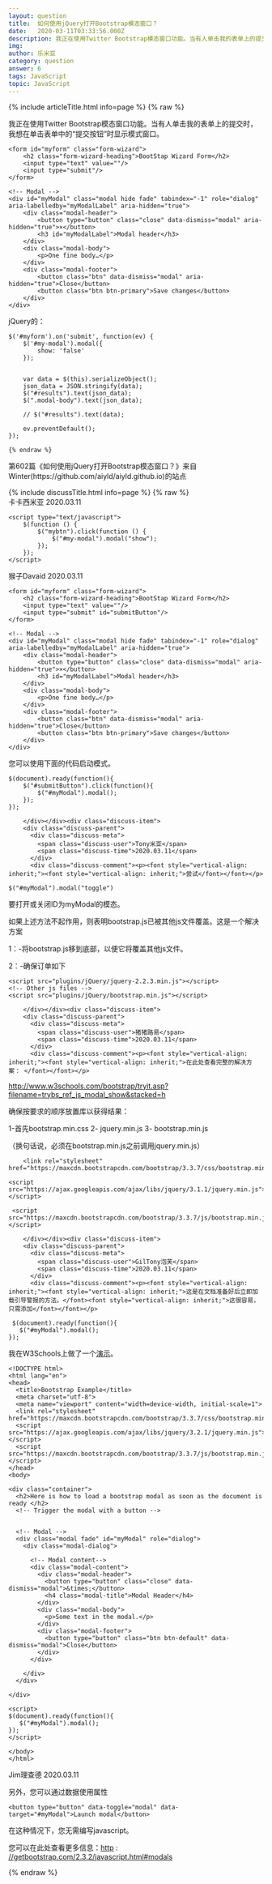 ```yaml
---
layout: question
title:  如何使用jQuery打开Bootstrap模态窗口？
date:   2020-03-11T03:33:56.000Z
description: 我正在使用Twitter Bootstrap模态窗口功能。当有人单击我的表单上的提交时，我想在单击表单中的“提交按钮”时显示模式窗口。<form id...
img: 
author: 乐米亚
category: question
answer: 6
tags: JavaScript
topic: JavaScript
---
```

<div class="article-root">
  <div class="article">
    {% include articleTitle.html info=page %}
    {% raw %}
    <div class="article-content"><p><font style="vertical-align: inherit;"><font style="vertical-align: inherit;">我正在使用Twitter Bootstrap模态窗口功能。</font><font style="vertical-align: inherit;">当有人单击我的表单上的提交时，我想在单击表单中的“提交按钮”时显示模式窗口。</font></font></p>

<pre><code>&lt;form id="myform" class="form-wizard"&gt;<font></font>
    &lt;h2 class="form-wizard-heading"&gt;BootStap Wizard Form&lt;/h2&gt;<font></font>
    &lt;input type="text" value=""/&gt;<font></font>
    &lt;input type="submit"/&gt;<font></font>
&lt;/form&gt;<font></font>
<font></font>
&lt;!-- Modal --&gt;<font></font>
&lt;div id="myModal" class="modal hide fade" tabindex="-1" role="dialog" aria-labelledby="myModalLabel" aria-hidden="true"&gt;<font></font>
    &lt;div class="modal-header"&gt;<font></font>
        &lt;button type="button" class="close" data-dismiss="modal" aria-hidden="true"&gt;×&lt;/button&gt;<font></font>
        &lt;h3 id="myModalLabel"&gt;Modal header&lt;/h3&gt;<font></font>
    &lt;/div&gt;<font></font>
    &lt;div class="modal-body"&gt;<font></font>
        &lt;p&gt;One fine body…&lt;/p&gt;<font></font>
    &lt;/div&gt;<font></font>
    &lt;div class="modal-footer"&gt;<font></font>
        &lt;button class="btn" data-dismiss="modal" aria-hidden="true"&gt;Close&lt;/button&gt;<font></font>
        &lt;button class="btn btn-primary"&gt;Save changes&lt;/button&gt;<font></font>
    &lt;/div&gt;<font></font>
&lt;/div&gt;<font></font>
</code></pre>

<p><font style="vertical-align: inherit;"><font style="vertical-align: inherit;">jQuery的：</font></font></p>

<pre><code>$('#myform').on('submit', function(ev) {<font></font>
    $('#my-modal').modal({<font></font>
        show: 'false'<font></font>
    }); <font></font>
<font></font>
<font></font>
    var data = $(this).serializeObject();<font></font>
    json_data = JSON.stringify(data);<font></font>
    $("#results").text(json_data); <font></font>
    $(".modal-body").text(json_data); <font></font>
<font></font>
    // $("#results").text(data);<font></font>
<font></font>
    ev.preventDefault();<font></font>
});<font></font>
</code></pre></div>
    {% endraw %}
  </div>
  <p class="winter_mark">第602篇《如何使用jQuery打开Bootstrap模态窗口？》来自Winter(https://github.com/aiyld/aiyld.github.io)的站点</p>
  <div class="discuss-wrapper">
    {% include discussTitle.html info=page %}
    {% raw %}
    <div class="discuss-list">
    <div class="discuss-item">
        <div class="discuss-parent">
          <div class="discuss-meta">
            <span class="discuss-user">卡卡西米亚</span>
            <span class="discuss-time">2020.03.11</span>
          </div>
          <div class="discuss-comment"><pre><code>&lt;script type="text/javascript"&gt;<font></font>
    $(function () {<font></font>
        $("mybtn").click(function () {<font></font>
            $("#my-modal").modal("show");<font></font>
        });<font></font>
    });<font></font>
&lt;/script&gt;<font></font>
</code></pre></div>
        </div></div><div class="discuss-item">
        <div class="discuss-parent">
          <div class="discuss-meta">
            <span class="discuss-user">猴子Davaid</span>
            <span class="discuss-time">2020.03.11</span>
          </div>
          <div class="discuss-comment"><pre><code>&lt;form id="myform" class="form-wizard"&gt;<font></font>
    &lt;h2 class="form-wizard-heading"&gt;BootStap Wizard Form&lt;/h2&gt;<font></font>
    &lt;input type="text" value=""/&gt;<font></font>
    &lt;input type="submit" id="submitButton"/&gt;<font></font>
&lt;/form&gt;<font></font>
<font></font>
&lt;!-- Modal --&gt;<font></font>
&lt;div id="myModal" class="modal hide fade" tabindex="-1" role="dialog" aria-labelledby="myModalLabel" aria-hidden="true"&gt;<font></font>
    &lt;div class="modal-header"&gt;<font></font>
        &lt;button type="button" class="close" data-dismiss="modal" aria-hidden="true"&gt;×&lt;/button&gt;<font></font>
        &lt;h3 id="myModalLabel"&gt;Modal header&lt;/h3&gt;<font></font>
    &lt;/div&gt;<font></font>
    &lt;div class="modal-body"&gt;<font></font>
        &lt;p&gt;One fine body…&lt;/p&gt;<font></font>
    &lt;/div&gt;<font></font>
    &lt;div class="modal-footer"&gt;<font></font>
        &lt;button class="btn" data-dismiss="modal" aria-hidden="true"&gt;Close&lt;/button&gt;<font></font>
        &lt;button class="btn btn-primary"&gt;Save changes&lt;/button&gt;<font></font>
    &lt;/div&gt;<font></font>
&lt;/div&gt;<font></font>
</code></pre>

<p><font style="vertical-align: inherit;"><font style="vertical-align: inherit;">您可以使用下面的代码启动模式。</font></font></p>

<pre><code>$(document).ready(function(){<font></font>
    $("#submitButton").click(function(){<font></font>
        $("#myModal").modal();<font></font>
    });<font></font>
});<font></font>
</code></pre></div>
        </div></div><div class="discuss-item">
        <div class="discuss-parent">
          <div class="discuss-meta">
            <span class="discuss-user">Tony米亚</span>
            <span class="discuss-time">2020.03.11</span>
          </div>
          <div class="discuss-comment"><p><font style="vertical-align: inherit;"><font style="vertical-align: inherit;">尝试</font></font></p>

<pre><code>$("#myModal").modal("toggle")
</code></pre>

<p><font style="vertical-align: inherit;"><font style="vertical-align: inherit;">要打开或关闭ID为myModal的模态。</font></font></p>

<p><font style="vertical-align: inherit;"><font style="vertical-align: inherit;">如果上述方法不起作用，则表明bootstrap.js已被其他js文件覆盖。</font><font style="vertical-align: inherit;">这是一个解决方案</font></font></p>

<p><font style="vertical-align: inherit;"><font style="vertical-align: inherit;">1：-将bootstrap.js移到底部，以便它将覆盖其他js文件。</font></font></p>

<p><font style="vertical-align: inherit;"><font style="vertical-align: inherit;">2：-确保订单如下</font></font></p>

<pre><code>&lt;script src="plugins/jQuery/jquery-2.2.3.min.js"&gt;&lt;/script&gt;<font></font>
&lt;!-- Other js files --&gt;<font></font>
&lt;script src="plugins/jQuery/bootstrap.min.js"&gt;&lt;/script&gt;<font></font>
</code></pre></div>
        </div></div><div class="discuss-item">
        <div class="discuss-parent">
          <div class="discuss-meta">
            <span class="discuss-user">猪猪路易</span>
            <span class="discuss-time">2020.03.11</span>
          </div>
          <div class="discuss-comment"><p><font style="vertical-align: inherit;"><font style="vertical-align: inherit;">在此处查看完整的解决方案： </font></font></p>

<p><a href="http://www.w3schools.com/bootstrap/tryit.asp?filename=trybs_ref_js_modal_show&amp;stacked=h" rel="noreferrer"><font style="vertical-align: inherit;"><font style="vertical-align: inherit;">http://www.w3schools.com/bootstrap/tryit.asp?filename=trybs_ref_js_modal_show&amp;stacked=h</font></font></a></p>

<p><font style="vertical-align: inherit;"><font style="vertical-align: inherit;">确保按要求的顺序放置库以获得结果：</font></font></p>

<p><font style="vertical-align: inherit;"><font style="vertical-align: inherit;">1-首先bootstrap.min.css 2- jquery.min.js 3- bootstrap.min.js</font></font></p>

<p><font style="vertical-align: inherit;"><font style="vertical-align: inherit;">（换句话说，必须在bootstrap.min.js之前调用jquery.min.js）</font></font></p>

<pre><code>    &lt;link rel="stylesheet" href="https://maxcdn.bootstrapcdn.com/bootstrap/3.3.7/css/bootstrap.min.css"&gt;<font></font>
<font></font>
&lt;script src="https://ajax.googleapis.com/ajax/libs/jquery/3.1.1/jquery.min.js"&gt;<font></font>
&lt;/script&gt; <font></font>
<font></font>
 &lt;script src="https://maxcdn.bootstrapcdn.com/bootstrap/3.3.7/js/bootstrap.min.js"&gt;&lt;/script&gt;<font></font>
</code></pre></div>
        </div></div><div class="discuss-item">
        <div class="discuss-parent">
          <div class="discuss-meta">
            <span class="discuss-user">GilTony泡芙</span>
            <span class="discuss-time">2020.03.11</span>
          </div>
          <div class="discuss-comment"><p><font style="vertical-align: inherit;"><font style="vertical-align: inherit;">这是在文档准备好后立即加载引导警报的方法。</font><font style="vertical-align: inherit;">这很容易，只需添加</font></font></p>

<pre><code> $(document).ready(function(){<font></font>
   $("#myModal").modal();<font></font>
});<font></font>
</code></pre>

<p><font style="vertical-align: inherit;"><font style="vertical-align: inherit;">我</font><font style="vertical-align: inherit;">在W3Schools上</font><font style="vertical-align: inherit;">做了一个</font></font><a href="https://www.w3schools.com/code/tryit.asp?filename=FIXH7FBJ6Y6T" rel="noreferrer"><font style="vertical-align: inherit;"><font style="vertical-align: inherit;">演示</font></font></a><font style="vertical-align: inherit;"><font style="vertical-align: inherit;">。</font></font></p>

<p></p><div class="snippet" data-lang="js" data-hide="false" data-console="true" data-babel="false">
<div class="snippet-code">
<pre class="snippet-code-html lang-html prettyprint-override"><code>&lt;!DOCTYPE html&gt;<font></font>
&lt;html lang="en"&gt;<font></font>
&lt;head&gt;<font></font>
  &lt;title&gt;Bootstrap Example&lt;/title&gt;<font></font>
  &lt;meta charset="utf-8"&gt;<font></font>
  &lt;meta name="viewport" content="width=device-width, initial-scale=1"&gt;<font></font>
  &lt;link rel="stylesheet" href="https://maxcdn.bootstrapcdn.com/bootstrap/3.3.7/css/bootstrap.min.css"&gt;<font></font>
  &lt;script src="https://ajax.googleapis.com/ajax/libs/jquery/3.2.1/jquery.min.js"&gt;&lt;/script&gt;<font></font>
  &lt;script src="https://maxcdn.bootstrapcdn.com/bootstrap/3.3.7/js/bootstrap.min.js"&gt;&lt;/script&gt;<font></font>
&lt;/head&gt;<font></font>
&lt;body&gt;<font></font>
<font></font>
&lt;div class="container"&gt;<font></font>
  &lt;h2&gt;Here is how to load a bootstrap modal as soon as the document is ready &lt;/h2&gt;<font></font>
  &lt;!-- Trigger the modal with a button --&gt;<font></font>
<font></font>
<font></font>
  &lt;!-- Modal --&gt;<font></font>
  &lt;div class="modal fade" id="myModal" role="dialog"&gt;<font></font>
    &lt;div class="modal-dialog"&gt;<font></font>
    <font></font>
      &lt;!-- Modal content--&gt;<font></font>
      &lt;div class="modal-content"&gt;<font></font>
        &lt;div class="modal-header"&gt;<font></font>
          &lt;button type="button" class="close" data-dismiss="modal"&gt;&amp;times;&lt;/button&gt;<font></font>
          &lt;h4 class="modal-title"&gt;Modal Header&lt;/h4&gt;<font></font>
        &lt;/div&gt;<font></font>
        &lt;div class="modal-body"&gt;<font></font>
          &lt;p&gt;Some text in the modal.&lt;/p&gt;<font></font>
        &lt;/div&gt;<font></font>
        &lt;div class="modal-footer"&gt;<font></font>
          &lt;button type="button" class="btn btn-default" data-dismiss="modal"&gt;Close&lt;/button&gt;<font></font>
        &lt;/div&gt;<font></font>
      &lt;/div&gt;<font></font>
      <font></font>
    &lt;/div&gt;<font></font>
  &lt;/div&gt;<font></font>
  <font></font>
&lt;/div&gt;<font></font>
<font></font>
&lt;script&gt;<font></font>
$(document).ready(function(){<font></font>
   $("#myModal").modal();<font></font>
});<font></font>
&lt;/script&gt;<font></font>
<font></font>
&lt;/body&gt;<font></font>
&lt;/html&gt;</code></pre>
</div>
</div>
<p></p></div>
        </div></div><div class="discuss-item">
        <div class="discuss-parent">
          <div class="discuss-meta">
            <span class="discuss-user">Jim理查德</span>
            <span class="discuss-time">2020.03.11</span>
          </div>
          <div class="discuss-comment"><p><font style="vertical-align: inherit;"><font style="vertical-align: inherit;">另外，您可以通过数据使用属性</font></font></p>

<pre><code>&lt;button type="button" data-toggle="modal" data-target="#myModal"&gt;Launch modal&lt;/button&gt;
</code></pre>

<p><font style="vertical-align: inherit;"><font style="vertical-align: inherit;">在这种情况下，您无需编写javascript。</font></font></p>

<p><font style="vertical-align: inherit;"><font style="vertical-align: inherit;">您可以在此处查看更多信息：</font><a href="http://getbootstrap.com/2.3.2/javascript.html#modals" rel="noreferrer"><font style="vertical-align: inherit;">http</font></a><font style="vertical-align: inherit;"> : </font></font><a href="http://getbootstrap.com/2.3.2/javascript.html#modals" rel="noreferrer"><font style="vertical-align: inherit;"><font style="vertical-align: inherit;">//getbootstrap.com/2.3.2/javascript.html#modals</font></font></a></p></div>
        </div></div>
    </div>
    {% endraw %}
  </div>
<div>

